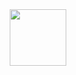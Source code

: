 
<div id="header" align="center">
  <img src="https://cdn.discordapp.com/attachments/921623735868457010/1033501745227243581/fd1ecc912ce54dd7194875ab9f0ed7d3.jpg" width="100"/>
</div>